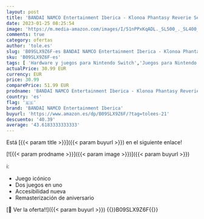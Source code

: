 ```yaml
---
layout: post
title: 'BANDAI NAMCO Entertainment Iberica - Klonoa Phantasy Reverie Series  Nintendo Switch'
date: 2023-01-25 08:25:54
image: 'https://m.media-amazon.com/images/I/51nPPxKqADL._SL500_._SL400_.jpg'
comments: true
category: ofertas
author: 'tole.es'
slug: 'B09SLX9Z6F-es BANDAI NAMCO Entertainment Iberica - Klonoa Phantasy...'
sku: 'B09SLX9Z6F-es'
tags: [ 'Hardware y juegos para Nintendo Switch','Juegos para Nintendo Switch','Videojuegos','bandai namco entertainment iberica','nintendo','🇪🇸', ]
actualPrice: 30.99 EUR
currency: EUR
price: 30.99
comparePrice: 51.99 EUR
prodname: 'BANDAI NAMCO Entertainment Iberica - Klonoa Phantasy Reverie Series  Nintendo Switch'
country: 'es'
flag: '🇪🇸'
brand: 'BANDAI NAMCO Entertainment Iberica'
buyurl: 'https://www.amazon.es/dp/B09SLX9Z6F/?tag=tolees-21'
descuento: '40.39'
average: '43.6183333333333'
---
```


Está [{{< param title >}}]({{< param buyurl >}}) en el siguiente enlace!

[![{{< param prodname >}}]({{< param image >}})]({{< param buyurl >}})

ℹ️:

- Juego icónico
- Dos juegos en uno
- Accesibilidad nueva
- Remasterización de aniversario

[🛒 Ver la oferta!!]({{< param buyurl >}})
{{<world>}}B09SLX9Z6F{{</world>}}
